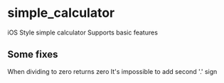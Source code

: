 # simple_calculator
 iOS Style simple calculator
 Supports basic features

## Some fixes
 When dividing to zero returns zero
 It's impossible to add second '.' sign
